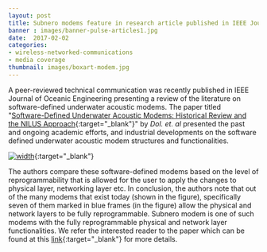 ```yaml
---
layout: post
title: Subnero modems feature in research article published in IEEE Journal of Oceanic Engineering
banner : images/banner-pulse-articles1.jpg
date:  2017-02-02
categories:
- wireless-networked-communications
- media coverage
thumbnail: images/boxart-modem.jpg
---
```


A peer-reviewed technical communication was recently published in IEEE Journal of Oceanic Engineering presenting a review of the literature on software-defined underwater acoustic modems. The paper titled "[Software-Defined Underwater Acoustic Modems: Historical Review and the NILUS Approach](http://ieeexplore.ieee.org/document/7579629/){:target="_blank"}" by *Dol. et. al*  presented the past and ongoing academic efforts, and industrial developments on the software defined underwater acoustic modem structures and functionalities.

[![width]({{site.baseurl}}/images/pulse-comparisonmodems.png)](http://ieeexplore.ieee.org/document/7579629/){:target="_blank"}

The authors compare these software-defined modems based on the level of reprogrammability that is allowed for the user to apply the changes to physical layer, networking layer etc. In conclusion, the authors note that out of the many modems that exist today (shown in the figure), specifically seven of them marked in blue frames (in the figure) allow the physical and network layers to be fully reprogrammable. Subnero modem is one of such modems with the fully reprogrammable physical and network layer functionalities. We refer the interested reader to the paper which can be found at this [link](http://ieeexplore.ieee.org/stamp/stamp.jsp?arnumber=7579629){:target="_blank"} for more details.
